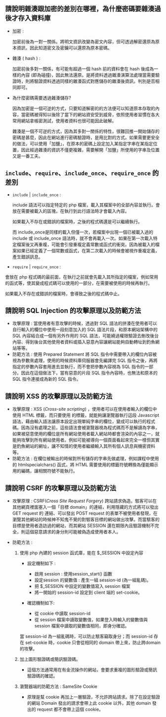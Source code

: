 ## 請說明雜湊跟加密的差別在哪裡，為什麼密碼要雜湊過後才存入資料庫

- 加密 : 

  加密前後為一對一關係。將明文資訊改變為密文內容，但可透過解密還原為原本資訊，因此知道密文及密鑰可以還原為原本密碼。

- 雜湊 ( hash ) : 

  加密前後多對一關係，有可能有超過一個 hash 前的資料會在 hash 後成為一樣的內容 (即為碰撞)，因此無法還原。是將資料透過雜湊演算法處理當需要驗證時，則將驗證資料透過同樣的雜湊函式對應儲存的雜湊後資訊，判別是否相同即可。

- 為什麼密碼需要透過雜湊儲存?

  因為加密是一個可逆的方式，只要知道解密的的方法便可以知道原本存取的內容，當密碼被得知以後除了當下的網站資安受到威脅，依照使用者習慣在各大常用網站拿帳密測試，使用者資料也很可能因此破解。
  
  雜湊是一個不可逆的方式，因為其多對一關係的特性，很難回推一開始儲存的密碼是甚麼，因此在網站進行密碼驗證時，是用比對的方式。如果需要更安全的做法，可以使用「加鹽」，在原本的密碼上設定加入某指定字串在某指定位置，因此經過雜湊的資訊不僅更複雜，需要解開「加鹽」所使用的字串及位置又是一番工夫。
  
  

## `include`、`require`、`include_once`、`require_once` 的差別

- `include` | `include_once` : 

  include 語法可以指定特定的 php 檔案，載入其檔案中的全部內容並執行。會放在需要被載入的區塊，在執行到此行語法時才會載入內容。

  如果載入不存在或錯誤的檔案時，之後的程式碼還是可以繼續執行。

  而 include_once是同樣的載入但僅一次，若檔案中出現一個已被載入過的 include 或 include_once 語法時，就不會再載入一次。如果在第一次載入特定檔案後又再重複，可能會引發重複定義常數或函式的衝突。因為被載入的檔案如果已經定義了一個常數或函式，在第二次載入的時候會被視作重複定義，產生錯誤訊息。

-  `require` | `require_once` : 

  會放在 php 程式碼的最前面，在執行之前就會先載入其所指定的檔案，例如常用的函式等，使其變成程式碼可以使用的一部分，在需要被使用的時候再執行。

  如果載入不存在或錯誤的檔案時，會導致之後的程式碼中止。

## 請說明 SQL Injection 的攻擊原理以及防範方法

- 攻擊原理 : 當使用者有意攻擊的時候，透過對 SQL 語法的拼湊在使用者可以自行輸入的欄位中使用一段刻意加入的 SQL 語法片段，和原本網站架構中的 SQL 內容結合成一個有另外作用的 SQL 語法，可能繞過權限驗證去刪改後台內容、得到後台其他使用者資料或插入惡意內容讓網站能夠自動轉址到釣魚網站等等。
- 防範方法 : 使用 Prepared Statement 將 SQL 指令中需要帶入的欄位內容被視為參數來處理，使用的時候資料庫伺服器會先編譯完 SQL 指令之後，再將指定的參數內容套用進去並執行，而不會把參數內容視為 SQL 指令的一部分。因此在這個做法下，當有惡意的片段 SQL 指令內容時，也無法和原本的 SQL 指令連接成為新的 SQL 指令。

##  請說明 XSS 的攻擊原理以及防範方法

- 攻擊原理 :  XSS (*Cross-site scripting*) ，使用者可以在使用者輸入的欄位中使用 HTML 標籤，而只要使用 <script></script>  的標籤，就能夠讓瀏覽器執行這段 Javascript 語法，藉由輸入語法讓原本設定出現單純字串的欄位，變成可以執行的程式碼。因為沒有處理之前，這些語法會被瀏覽器視為程式碼而不是解讀為字串，如果被惡意使用的欄位是所有網站使用者載入網站時都會渲染的內容之一，就能夠攻擊到所有網站使用者。例如可能被導向一個頁面看起來完全一樣但其實是釣魚網站的網址，讓不知情的使用者繼續輸入其所有個人訊息與機密資料等。
- 防範方法 : 在欄位被輸出的時候對所有儲存的字串先做處理，例如課程中使用的 htmlspecialchars() 函式，將 HTML 需要使用的標籤符號轉換為僅能顯示用的編碼，讓相關符號不能執行。

## 請說明 CSRF 的攻擊原理以及防範方法

- 攻擊原理 :  CSRF(*Cross Site Request Forgery*) 跨站請求偽造。駭客可以在其他網頁裡面塞入一個「目標 domain」的連結，利用隱藏的方式將可以發出 GET request 的 連結、可以發出 POST request 的表單不被使用者發現，在瀏覽其他網站的時候神不知鬼不覺的對駭客目標的網站做出攻擊。而當駭客的目標是使用者造訪過的網站，而其網站 SESSION 還在期限內且驗證機制不完全，則這個惡意請求的身分則可能被偽造成使用者本人。

- 防範方法 : 

  1. 使用 php 內建的 session 函式庫，能在 $_SESSION 中設定內容

     - 設定機制如下 :
       - 啟用 session : 使用session_start() 函數
       - 設定session 的變數值 : 產生一組 session-id (為一組亂碼)。
       - 把 $_SESSION 中設定的變數值寫入 session 檔案
       - 將一開始的 session-id 設定到 client 端的 set-cookie。

     - 確認機制如下:
       - 從 cookie 中讀取  session-id 
       - 從 session 檔案中讀取變數值，如果登入時輸入的變數值與 session 檔案中讀取的變數值相同，即身分確認。

     當 session-id 為一組亂碼時，可以防止駭客竊取身分；而 session-id 存在 set-cookie 時，cookie 只會從相同的 domain 帶上來，防止跨domain的攻擊。

  2. 加上圖形驗證碼或簡訊驗證碼。

     - 這個方法通常用在有金流操作的網站，會要求重複的圖形驗證或簡訊驗證碼的確認。

  3. 瀏覽器端的防範方法 : SameSite Cookie

     - 原理是幫 cookie 再加上一層驗證，不允許跨站請求。除了在設定驗證的網站 Domain 發出的請求會帶上此 cookie 以外，其他 domain 發出的 request 都不會帶上這個 cookie。

     

   

